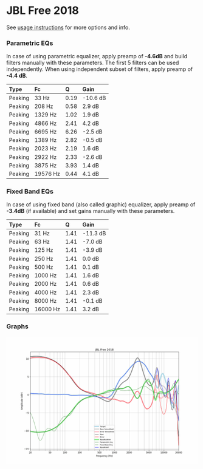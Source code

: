 # JBL Free 2018
See [usage instructions](https://github.com/jaakkopasanen/AutoEq#usage) for more options and info.

### Parametric EQs
In case of using parametric equalizer, apply preamp of **-4.6dB** and build filters manually
with these parameters. The first 5 filters can be used independently.
When using independent subset of filters, apply preamp of **-4.4 dB**.

| Type    | Fc       |    Q | Gain     |
|:--------|:---------|:-----|:---------|
| Peaking | 33 Hz    | 0.19 | -10.6 dB |
| Peaking | 208 Hz   | 0.58 | 2.9 dB   |
| Peaking | 1329 Hz  | 1.02 | 1.9 dB   |
| Peaking | 4866 Hz  | 2.41 | 4.2 dB   |
| Peaking | 6695 Hz  | 6.26 | -2.5 dB  |
| Peaking | 1389 Hz  | 2.82 | -0.5 dB  |
| Peaking | 2023 Hz  | 2.19 | 1.6 dB   |
| Peaking | 2922 Hz  | 2.33 | -2.6 dB  |
| Peaking | 3875 Hz  | 3.93 | 1.4 dB   |
| Peaking | 19576 Hz | 0.44 | 4.1 dB   |

### Fixed Band EQs
In case of using fixed band (also called graphic) equalizer, apply preamp of **-3.4dB**
(if available) and set gains manually with these parameters.

| Type    | Fc       |    Q | Gain     |
|:--------|:---------|:-----|:---------|
| Peaking | 31 Hz    | 1.41 | -11.3 dB |
| Peaking | 63 Hz    | 1.41 | -7.0 dB  |
| Peaking | 125 Hz   | 1.41 | -3.9 dB  |
| Peaking | 250 Hz   | 1.41 | 0.0 dB   |
| Peaking | 500 Hz   | 1.41 | 0.1 dB   |
| Peaking | 1000 Hz  | 1.41 | 1.6 dB   |
| Peaking | 2000 Hz  | 1.41 | 0.6 dB   |
| Peaking | 4000 Hz  | 1.41 | 2.3 dB   |
| Peaking | 8000 Hz  | 1.41 | -0.1 dB  |
| Peaking | 16000 Hz | 1.41 | 3.2 dB   |

### Graphs
![](./JBL%20Free%202018.png)